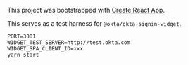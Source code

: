This project was bootstrapped with [Create React App](https://github.com/facebookincubator/create-react-app).

This serves as a test harness for `@okta/okta-signin-widget`.

```
PORT=3001
WIDGET_TEST_SERVER=http://test.okta.com
WIDGET_SPA_CLIENT_ID=xxx
yarn start
```